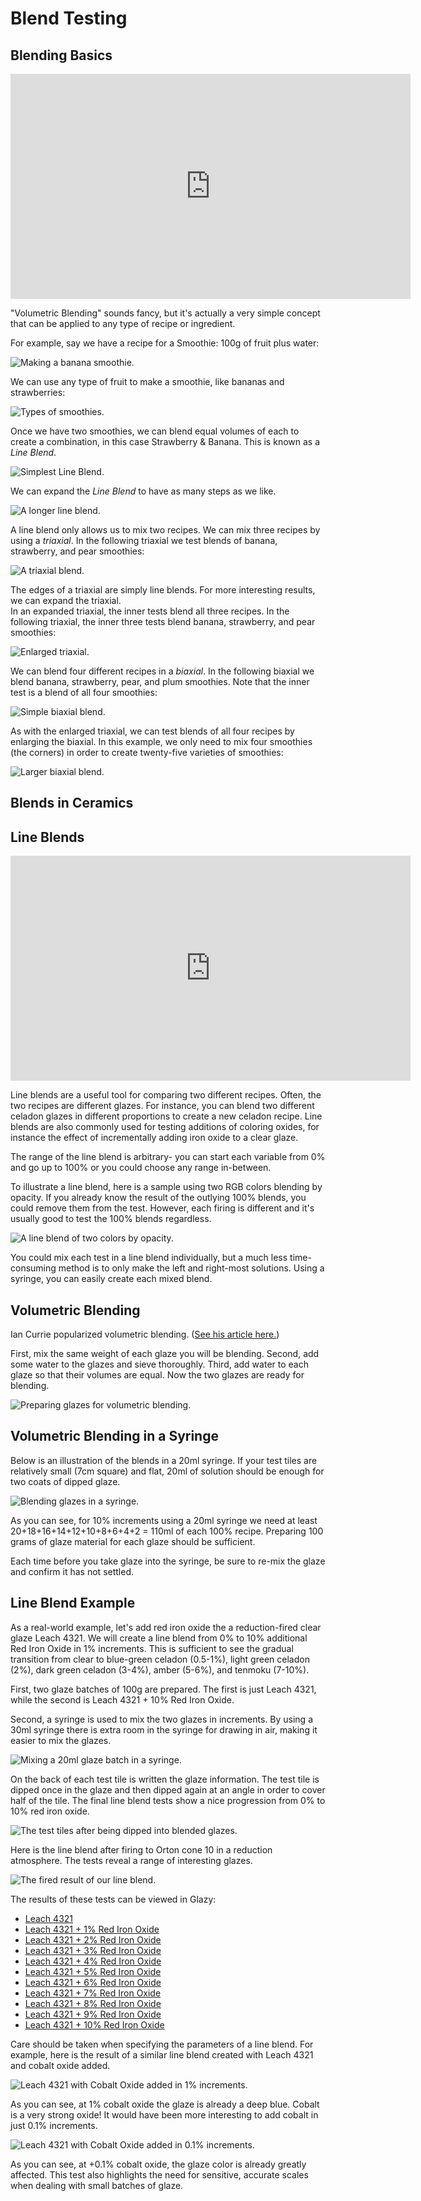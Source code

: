 # Blend Testing

## Blending Basics

<iframe width="640" height="360" src="https://www.youtube.com/embed/ftqlsnvXTAU" frameborder="0" allow="accelerometer; autoplay; encrypted-media; gyroscope; picture-in-picture" allowfullscreen></iframe>

"Volumetric Blending" sounds fancy, but it's actually a very simple concept that can be applied to any type of recipe or ingredient.

For example, say we have a recipe for a Smoothie:  100g of fruit plus water:

<img src="./img/1.svg" title="Making a banana smoothie." style="max-width: 600px;">

We can use any type of fruit to make a smoothie, like bananas and strawberries:

<img src="./img/2.svg" title="Types of smoothies." style="max-width: 600px;">

Once we have two smoothies, we can blend equal volumes of each to create a combination,
in this case Strawberry & Banana.  This is known as a <em>Line Blend</em>.

<img src="./img/3.svg" title="Simplest Line Blend." style="max-width: 600px;">

We can expand the <em>Line Blend</em> to have as many steps as we like.

<img src="./img/4.svg" title="A longer line blend." style="max-width: 600px;">

A line blend only allows us to mix two recipes.  We can mix three recipes by using a <em>triaxial</em>.
In the following triaxial we test blends of banana, strawberry, and pear smoothies:

<img src="./img/5.svg" title="A triaxial blend." style="max-width: 600px;">

The edges of a triaxial are simply line blends.
For more interesting results, we can expand the triaxial.  
In an expanded triaxial, the inner tests blend all three recipes.
In the following triaxial, the inner three tests blend banana, strawberry, and pear smoothies:

<img src="./img/6.svg" title="Enlarged triaxial." style="max-width: 600px;">

We can blend four different recipes in a <em>biaxial</em>.  In the following biaxial we blend banana, strawberry, pear, and plum smoothies.  Note that the inner test is a blend of all four smoothies:

<img src="./img/7.svg" title="Simple biaxial blend." style="max-width: 600px;">

As with the enlarged triaxial, we can test blends of all four recipes by enlarging the biaxial.  In this example, we only need to mix four smoothies (the corners) in order to create twenty-five varieties of smoothies:

<img src="./img/8.svg" title="Larger biaxial blend." style="max-width: 600px;">

## Blends in Ceramics

## Line Blends

<iframe width="640" height="360" src="https://www.youtube.com/embed/Fv6hFPpLooA" frameborder="0" allow="accelerometer; autoplay; encrypted-media; gyroscope; picture-in-picture" allowfullscreen></iframe>

Line blends are a useful tool for comparing two different 
recipes. Often, the two recipes are different glazes. For 
instance, you can blend two different celadon glazes in 
different proportions to create a new celadon recipe. Line 
blends are also commonly used for testing additions of 
coloring oxides, for instance the effect of incrementally 
adding iron oxide to a clear glaze.

The range of the line blend is arbitrary- you can start 
each variable from 0% and go up to 100% or you could choose 
any range in-between.

To illustrate a line blend, here is a sample using two RGB 
colors blending by opacity. If you already know the result 
of the outlying 100% blends, you could remove them from the 
test. However, each firing is different and it's usually 
good to test the 100% blends regardless.

<img src="./img/LineBlendRoundedColor_10_TRUE_landscape_2020.svg" title="A line blend of two colors by opacity.">

You could mix each test in a line blend individually, but 
a much less time-consuming method is to only make the left 
and right-most solutions. Using a syringe, you can easily 
create each mixed blend.

## Volumetric Blending

Ian Currie popularized volumetric blending. 
([See his article here.](http://ian.currie.to/original/line_blend.htm))

First, mix the same weight of each glaze you will be 
blending. Second, add some water to the glazes and sieve 
thoroughly. Third, add water to each glaze so that their 
volumes are equal. Now the two glazes are ready for 
blending.

<img src="./img/syringe_materialweight2_2020.svg" title="Preparing glazes for volumetric blending.">


## Volumetric Blending in a Syringe

Below is an illustration of the blends in a 20ml syringe. 
If your test tiles are relatively small (7cm square) and 
flat, 20ml of solution should be enough for two coats of 
dipped glaze.

<img src="./img/syringe_lineblend_steps_2020.svg" title="Blending glazes in a syringe.">

As you can see, for 10% increments using a 20ml syringe we 
need at least 20+18+16+14+12+10+8+6+4+2 = 110ml of each 100% 
recipe. Preparing 100 grams of glaze material for each glaze 
should be sufficient.

Each time before you take glaze into the syringe, be sure to 
re-mix the glaze and confirm it has not settled.

## Line Blend Example

As a real-world example, let's add red iron oxide the a 
reduction-fired clear glaze Leach 4321. We will create a line 
blend from 0% to 10% additional Red Iron Oxide in 1% increments. 
This is sufficient to see the gradual transition from clear to 
blue-green celadon (0.5-1%), light green celadon (2%), dark 
green celadon (3-4%), amber (5-6%), and tenmoku (7-10%).

First, two glaze batches of 100g are prepared. The first is just 
Leach 4321, while the second is Leach 4321 + 10% Red Iron Oxide.

Second, a syringe is used to mix the two glazes in increments. 
By using a 30ml syringe there is extra room in the syringe for 
drawing in air, making it easier to mix the glazes.

<img src="./img/syringemix3.jpg" title="Mixing a 20ml glaze batch in a syringe.">

On the back of each test tile is written the glaze information. 
The test tile is dipped once in the glaze and then dipped again 
at an angle in order to cover half of the tile. The final line 
blend tests show a nice progression from 0% to 10% red iron 
oxide.

<img src="./img/lineblendtests.jpg" title="The test tiles after being dipped into blended glazes.">

Here is the line blend after firing to Orton cone 10 in a 
reduction atmosphere. The tests reveal a range of interesting 
glazes.

<img src="./img/lineblendfired.jpg" title="The fired result of our line blend.">

The results of these tests can be viewed in Glazy:

  * [Leach 4321](https://glazy.org/recipes/2878)
  * [Leach 4321 + 1% Red Iron Oxide](https://glazy.org/recipes/3262)
  * [Leach 4321 + 2% Red Iron Oxide](https://glazy.org/recipes/3263)
  * [Leach 4321 + 3% Red Iron Oxide](https://glazy.org/recipes/3264)
  * [Leach 4321 + 4% Red Iron Oxide](https://glazy.org/recipes/3265)
  * [Leach 4321 + 5% Red Iron Oxide](https://glazy.org/recipes/3266)
  * [Leach 4321 + 6% Red Iron Oxide](https://glazy.org/recipes/3267)
  * [Leach 4321 + 7% Red Iron Oxide](https://glazy.org/recipes/3268)
  * [Leach 4321 + 8% Red Iron Oxide](https://glazy.org/recipes/3269)
  * [Leach 4321 + 9% Red Iron Oxide](https://glazy.org/recipes/3270)
  * [Leach 4321 + 10% Red Iron Oxide](https://glazy.org/recipes/3271)

Care should be taken when specifying the parameters of a line blend. 
For example, here is the result of a similar line blend created with 
Leach 4321 and cobalt oxide added.

<img src="./img/leachcobalt.jpg" title="Leach 4321 with Cobalt Oxide added in 1% increments.">

As you can see, at 1% cobalt oxide the glaze is already a deep blue. 
Cobalt is a very strong oxide! It would have been more interesting 
to add cobalt in just 0.1% increments.

<img src="./img/leachcobaltsm.jpg" title="Leach 4321 with Cobalt Oxide added in 0.1% increments.">

As you can see, at +0.1% cobalt oxide, the glaze color is already 
greatly affected. This test also highlights the need for sensitive, 
accurate scales when dealing with small batches of glaze.